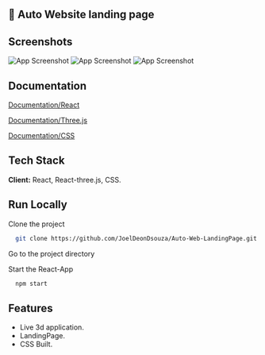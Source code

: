 ## 🚀 Auto Website landing page

## Screenshots

![App Screenshot](https://i.ibb.co/7pQ1PVX/Screenshot-2023-06-11-at-14-57-15.png)
![App Screenshot](https://i.ibb.co/Dr0GYb3/Screenshot-2023-06-11-at-15-01-41.png)
![App Screenshot](https://i.ibb.co/kysPZTp/Screenshot-2023-06-11-at-15-01-53.png)

## Documentation

[Documentation/React](https://reactjs.org/)

[Documentation/Three.js](https://threejs.org/)

[Documentation/CSS](https://css-tricks.com/)

## Tech Stack

**Client:** React, React-three.js, CSS.

## Run Locally

Clone the project

```bash
  git clone https://github.com/JoelDeonDsouza/Auto-Web-LandingPage.git
```

Go to the project directory

Start the React-App

```bash
  npm start
```

## Features

- Live 3d application.
- LandingPage.
- CSS Built.
